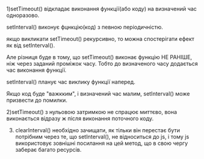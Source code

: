 1)setTimeout() відкладає виконання функції(або коду) на 
визначений час одноразово. 

setInterval() виконує фцнкцію(код) з певною
періодичністю.

якщо викликати setTimeout() рекурсивно,
то можна спостерігати ефект як від setInterval().

Але різниця буде в тому, що setTimeout()
виконає функцію НЕ РАНІШЕ, ніж через заданий проміжок часу.
Тобто до визначеного часу додається час виконання функції.


setInterval() планує час виклику функції наперед.

Якщо код буде "важкким", і визначений час малим,
setInterval() може призвести до помилки.


2)setTimeout() з нульовою затримкою не спрацює миттєво, вона виконається відразу ж після виконання
поточного коду.

3) clearInterval() необхідно зачищати, як тільки
він перестає бути потрібним через те, що setInterval(), не відноситься
до js, і тому js використовує зовнішні посилання на цей метод, що в 
свою чергу заберає багато ресурсів.